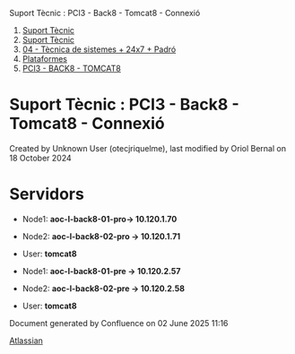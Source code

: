 Suport Tècnic : PCI3 - Back8 - Tomcat8 - Connexió  

1.  [Suport Tècnic](index.html)
2.  [Suport Tècnic](13893782.html)
3.  [04 - Tècnica de sistemes + 24x7 + Padró](26313202.html)
4.  [Plataformes](Plataformes_41520520.html)
5.  [PCI3 - BACK8 - TOMCAT8](PCI3---BACK8---TOMCAT8_41521096.html)

Suport Tècnic : PCI3 - Back8 - Tomcat8 - Connexió
=================================================

Created by Unknown User (otecjriquelme), last modified by Oriol Bernal on 18 October 2024

Servidors 
==========

*   Node1: **aoc-l-back8-01-pro→ 10.120.1.70 [](https://pam.aoc.cat/SecretServer/app/#/secrets/4808/general)** 
    
*   Node2: **aoc-l-back8-02-pro → 10.120.1.71 [](https://pam.aoc.cat/SecretServer/app/#/secrets/4812/general)** 
*   User: **tomcat8**

*   Node1: **aoc-l-back8-01-pre → 10.120.2.57 [](https://pam.aoc.cat/SecretServer/app/#/secrets/4772/general)** 
    
*   Node2: **aoc-l-back8-02-pre → 10.120.2.58 [](https://pam.aoc.cat/SecretServer/app/#/secrets/4774/general)** 
*   User: **tomcat8**

Document generated by Confluence on 02 June 2025 11:16

[Atlassian](http://www.atlassian.com/)